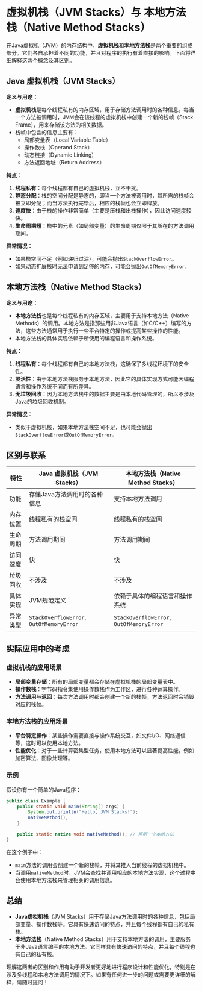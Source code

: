 # 虚拟机栈（JVM Stacks）与 本地方法栈（Native Method Stacks）

在Java虚拟机（JVM）的内存结构中，**虚拟机栈**和**本地方法栈**是两个重要的组成部分。它们各自承担着不同的功能，并且对程序的执行有着直接的影响。下面将详细解释这两个概念及其区别。

## Java 虚拟机栈（JVM Stacks）

**定义与用途：**

- **虚拟机栈**是每个线程私有的内存区域，用于存储方法调用时的各种信息。每当一个方法被调用时，JVM会在该线程的虚拟机栈中创建一个新的栈帧（Stack Frame），用来存储该方法的相关数据。
- 栈帧中包含的信息主要有：
  - 局部变量表（Local Variable Table）
  - 操作数栈（Operand Stack）
  - 动态链接（Dynamic Linking）
  - 方法返回地址（Return Address）

**特点：**

1. **线程私有**：每个线程都有自己的虚拟机栈，互不干扰。
2. **静态分配**：栈的空间分配是静态的，即当一个方法被调用时，其所需的栈帧会被立即分配；而当方法执行完毕后，相应的栈帧也会立即释放。
3. **速度快**：由于栈的操作非常简单（主要是压栈和出栈操作），因此访问速度较快。
4. **生命周期短**：栈中的元素（如局部变量）的生命周期仅限于其所在的方法调用期间。

**异常情况：**
- 如果栈空间不足（例如递归过深），可能会抛出`StackOverflowError`。
- 如果动态扩展栈时无法申请到足够的内存，可能会抛出`OutOfMemoryError`。

## 本地方法栈（Native Method Stacks）

**定义与用途：**

- **本地方法栈**也是每个线程私有的内存区域，主要用于支持本地方法（Native Methods）的调用。本地方法是指那些用非Java语言（如C/C++）编写的方法，这些方法通常用于执行一些平台特定的操作或提高某些操作的性能。
- 本地方法栈的具体实现依赖于所使用的编程语言和操作系统。

**特点：**

1. **线程私有**：每个线程都有自己的本地方法栈，这确保了多线程环境下的安全性。
2. **灵活性**：由于本地方法栈服务于本地方法，因此它的具体实现方式可能因编程语言和操作系统不同而有所差异。
3. **无垃圾回收**：因为本地方法栈中的数据主要是由本地代码管理的，所以不涉及Java的垃圾回收机制。

**异常情况：**
- 类似于虚拟机栈，如果本地方法栈空间不足，也可能会抛出`StackOverflowError`或`OutOfMemoryError`。

## 区别与联系

| 特性               | Java 虚拟机栈（JVM Stacks）                           | 本地方法栈（Native Method Stacks）                    |
|--------------------|-------------------------------------------------------|------------------------------------------------------|
| 功能               | 存储Java方法调用时的各种信息                          | 支持本地方法调用                                     |
| 内存位置           | 线程私有的栈空间                                      | 线程私有的栈空间                                     |
| 生命周期           | 方法调用期间                                          | 方法调用期间                                         |
| 访问速度           | 快                                                    | 快                                                   |
| 垃圾回收           | 不涉及                                                | 不涉及                                               |
| 具体实现           | JVM规范定义                                           | 依赖于具体的编程语言和操作系统                       |
| 异常类型           | `StackOverflowError`, `OutOfMemoryError`              | `StackOverflowError`, `OutOfMemoryError`             |

## 实际应用中的考虑

### 虚拟机栈的应用场景
- **局部变量存储**：所有的局部变量都会存储在虚拟机栈的局部变量表中。
- **操作数栈**：字节码指令集使用操作数栈作为工作区，进行各种运算操作。
- **方法调用与返回**：每次方法调用时都会创建一个新的栈帧，方法返回时会销毁对应的栈帧。

### 本地方法栈的应用场景
- **平台特定操作**：某些操作需要直接与操作系统交互，如文件I/O、网络通信等，这时可以使用本地方法。
- **性能优化**：对于一些计算密集型任务，使用本地方法可以显著提高性能，例如加密算法、图像处理等。

### 示例

假设你有一个简单的Java程序：

```java
public class Example {
    public static void main(String[] args) {
        System.out.println("Hello, JVM Stacks!");
        nativeMethod();
    }

    public static native void nativeMethod(); // 声明一个本地方法
}
```

在这个例子中：
- `main`方法的调用会创建一个新的栈帧，并将其推入当前线程的虚拟机栈中。
- 当调用`nativeMethod`时，JVM会查找并调用相应的本地方法实现，这个过程中会使用本地方法栈来管理相关的调用信息。

## 总结

- **Java虚拟机栈**（JVM Stacks）用于存储Java方法调用时的各种信息，包括局部变量、操作数栈等。它具有快速访问的特点，并且每个线程都有自己的私有栈。
- **本地方法栈**（Native Method Stacks）用于支持本地方法的调用，主要服务于非Java语言编写的本地方法。它同样具有快速访问的特点，并且每个线程也有自己的私有栈。

理解这两者的区别和作用有助于开发者更好地进行程序设计和性能优化，特别是在涉及多线程和本地方法调用的情况下。如果有任何进一步的问题或需要更详细的解释，请随时提问！